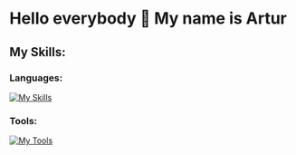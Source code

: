 # Hello everybody 👋 My name is __Artur__

## My Skills:

### Languages:
[![My Skills](https://skillicons.dev/icons?i=html,css,js,java,py,mysql&perline=3)](https://skillicons.dev)

### Tools:
[![My Tools](https://skillicons.dev/icons?i=eclipse,idea,pycharm,vscode,visualstudio&perline=5)](https://skillicons.dev)

